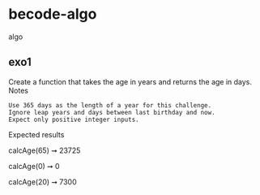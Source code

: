 # becode-algo
 algo

## exo1

Create a function that takes the age in years and returns the age in days.
Notes

    Use 365 days as the length of a year for this challenge.
    Ignore leap years and days between last birthday and now.
    Expect only positive integer inputs.

Expected results

calcAge(65) ➞ 23725

calcAge(0) ➞ 0

calcAge(20) ➞ 7300
